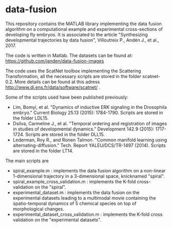 # data-fusion
This repository contains the MATLAB library implementing the data fusion algorithm on a computational example and experimental cross-sections of developing fly embryos. It is associated to the article "Synthesizing developmental trajectories by data fusion", Villoutreix P., Andén J., et al., 2017.

The code is written in Matlab. The datasets can be found at: https://github.com/janden/data-fusion-images

The code uses the ScatNet toolbox implementing the Scattering Transformation, all the necessary scripts are stored in the folder scatnet-0.2. More details can be found at this adress http://www.di.ens.fr/data/software/scatnet/ .

Some of the scripts used have been published previously:
- Lim, Bomyi, et al. "Dynamics of inductive ERK signaling in the Drosophila embryo." Current Biology 25.13 (2015): 1784-1790.
    Scripts are stored in the folder LDL15.
- Dsilva, Carmeline J., et al. "Temporal ordering and registration of images in studies of developmental dynamics." Development 142.9 (2015): 1717-1724.
    Scripts are stored in the folder DLL15.
- Lederman, Roy R., and Ronen Talmon. "Common manifold learning using alternating-diffusion."  Tech. Report YALEU/DCS/TR-1497 (2014).
    Scripts are stored in the folder LT14.
    
The main scripts are 
- spiral_example.m : implements the data fusion algorithm on a non-linear 1-dimensional trajectory in a 3-dimensional space, knicknamed "spiral".
- spiral_example_cross_validation.m : implements the K-fold cross-validation on the "spiral".
- experimental_dataset.m : implements the data fusion on the experimental datasets leading to a multimodal movie containing the spatio-temporal dynamics of 5 chemical species on top of morphological changes.
- experimental_dataset_cross_validation.m : implements the K-fold cross validation on the "experimental datasets".
